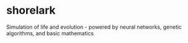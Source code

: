 # shorelark
Simulation of life and evolution - powered by neural networks, genetic algorithms, and basic mathematics
